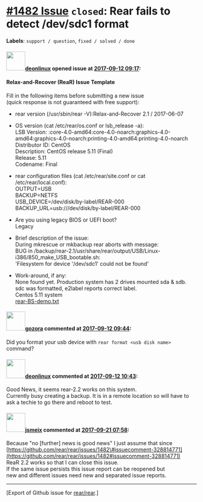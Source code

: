 [\#1482 Issue](https://github.com/rear/rear/issues/1482) `closed`: Rear fails to detect /dev/sdc1 format
========================================================================================================

**Labels**: `support / question`, `fixed / solved / done`

#### <img src="https://avatars.githubusercontent.com/u/30721366?v=4" width="50">[deonlinux](https://github.com/deonlinux) opened issue at [2017-09-12 09:17](https://github.com/rear/rear/issues/1482):

#### Relax-and-Recover (ReaR) Issue Template

Fill in the following items before submitting a new issue  
(quick response is not guaranteed with free support):

-   rear version (/usr/sbin/rear -V):Relax-and-Recover 2.1 / 2017-06-07

-   OS version (cat /etc/rear/os.conf or lsb\_release -a):  
    LSB Version:
    :core-4.0-amd64:core-4.0-noarch:graphics-4.0-amd64:graphics-4.0-noarch:printing-4.0-amd64:printing-4.0-noarch  
    Distributor ID: CentOS  
    Description: CentOS release 5.11 (Final)  
    Release: 5.11  
    Codename: Final

-   rear configuration files (cat /etc/rear/site.conf or cat
    /etc/rear/local.conf):  
    OUTPUT=USB  
    BACKUP=NETFS  
    USB\_DEVICE=/dev/disk/by-label/REAR-000  
    BACKUP\_URL=usb:///dev/disk/by-label/REAR-000

-   Are you using legacy BIOS or UEFI boot?  
    Legacy

-   Brief description of the issue:  
    During mkrescue or mkbackup rear aborts with message:  
    BUG in
    /backup/rear-2.1/usr/share/rear/output/USB/Linux-i386/850\_make\_USB\_bootable.sh:  
    'Filesystem for device '/dev/sdc1' could not be found'

-   Work-around, if any:  
    None found yet. Production system has 2 drives mounted sda & sdb.
    sdc was formatted, e2label reports correct label.  
    Centos 5.11 system  
    [rear-BS-demo.txt](https://github.com/rear/rear/files/1295384/rear-BS-demo.txt)

#### <img src="https://avatars.githubusercontent.com/u/12116358?u=1c5ba9dcee5ca3082f03029a7fbe647efd30eb49&v=4" width="50">[gozora](https://github.com/gozora) commented at [2017-09-12 09:44](https://github.com/rear/rear/issues/1482#issuecomment-328801073):

Did you format your usb device with `rear format <usb disk name>`
command?

#### <img src="https://avatars.githubusercontent.com/u/30721366?v=4" width="50">[deonlinux](https://github.com/deonlinux) commented at [2017-09-12 10:43](https://github.com/rear/rear/issues/1482#issuecomment-328814771):

Good News, it seems rear-2.2 works on this system.  
Currently busy creating a backup. It is in a remote location so will
have to ask a techie to go there and reboot to test.

#### <img src="https://avatars.githubusercontent.com/u/1788608?u=925fc54e2ce01551392622446ece427f51e2f0ce&v=4" width="50">[jsmeix](https://github.com/jsmeix) commented at [2017-09-21 07:58](https://github.com/rear/rear/issues/1482#issuecomment-331081814):

Because "no \[further\] news is good news" I just assume that since  
[https://github.com/rear/rear/issues/1482\#issuecomment-328814771](https://github.com/rear/rear/issues/1482#issuecomment-328814771)  
ReaR 2.2 works so that I can close this issue.  
If the same issue persists this issue report can be reopened but  
new and different issues need new and separated issue reports.

------------------------------------------------------------------------

\[Export of Github issue for
[rear/rear](https://github.com/rear/rear).\]
